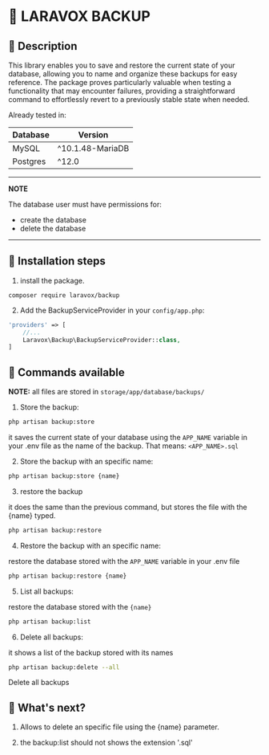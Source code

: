 # 🙉 LARAVOX BACKUP 

## 🙌 Description 

This library enables you to save and restore the current state of your database, allowing you to name and organize these backups for easy reference. The package proves particularly valuable when testing a functionality that may encounter failures, providing a straightforward command to effortlessly revert to a previously stable state when needed.

Already tested in:

| Database | Version          |
| -------- | ---------------- |
| MySQL    | ^10.1.48-MariaDB |
| Postgres | ^12.0            |

---
**NOTE**

The database user must have permissions for:
* create the database
* delete the database

---

## 🙌 Installation steps

1. install the package.
```composer
composer require laravox/backup
```

2. Add the BackupServiceProvider in your `config/app.php`:
```php
'providers' => [
    //...
    Laravox\Backup\BackupServiceProvider::class,
]
```

## 🙌 Commands available

__NOTE:__ all files are stored in `storage/app/database/backups/`

1. Store the backup:

```bash
php artisan backup:store
```

it saves the current state of your database using the `APP_NAME` variable in your .env file as the name of the backup. That means: `<APP_NAME>.sql`

2. Store the backup with an specific name:

```bash
php artisan backup:store {name}
```

3. restore the backup

it does the same than the previous command, but stores the file with the {name} typed.

```bash
php artisan backup:restore
```

4. Restore the backup with an specific name:

restore the database stored with the `APP_NAME` variable in your .env file

```bash
php artisan backup:restore {name}
```

5. List all backups:

restore the database stored with the `{name}`

```bash
php artisan backup:list
```

6. Delete all backups:

it shows a list of the backup stored with its names

```bash
php artisan backup:delete --all
```

Delete all backups


## 🙌 What's next?

1. Allows to delete an specific file using the {name} parameter.

1. the backup:list should not shows the extension '.sql'